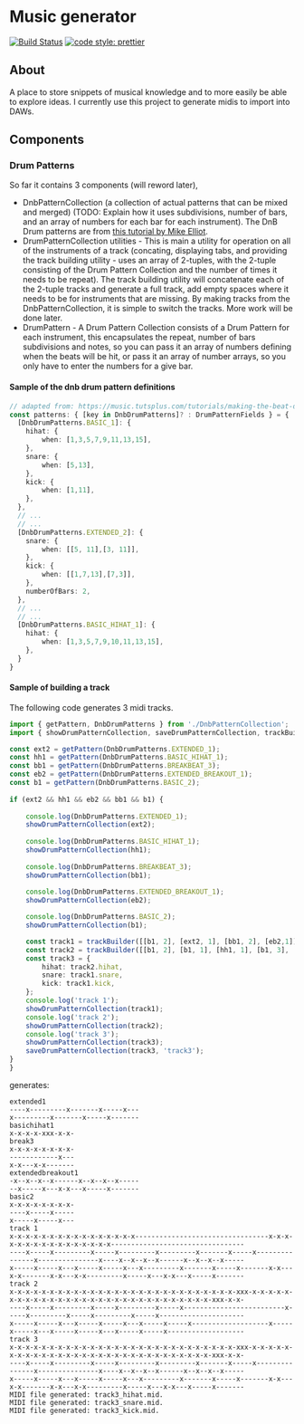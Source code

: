 
# Music generator
[![Build Status](https://travis-ci.com/SuperPanda/music-generator.svg?branch=master)](https://travis-ci.com/SuperPanda/music-generator) [![code style: prettier](https://img.shields.io/badge/code_style-prettier-ff69b4.svg?style=flat-square)](https://github.com/prettier/prettier)
## About
A place to store snippets of musical knowledge and to more easily be able to explore ideas. I currently use this project to generate midis to import into DAWs.
## Components
### Drum Patterns
So far it contains 3 components (will reword later),
- DnbPatternCollection (a collection of actual patterns that can be mixed and merged) (TODO: Explain how it uses subdivisions, number of bars, and an array of numbers for each bar for each instrument). The DnB  Drum patterns are from [this tutorial by Mike Elliot](https://music.tutsplus.com/tutorials/making-the-beat-drum-n-bass-drums--audio-8697).
- DrumPatternCollection utilities - This is main a utility for operation on all of the instruments of a track (concating, displaying tabs, and providing the track building utility - uses an array of 2-tuples, with the 2-tuple consisting of the Drum Pattern Collection and the number of times it needs to be repeat). The track building utility will concatenate each of the 2-tuple tracks and generate a full track, add empty spaces where it needs to be for instruments that are missing. By making tracks from the DnbPatternCollection, it is simple to switch the tracks. More work will be done later.
- DrumPattern - A Drum Pattern Collection consists of a Drum Pattern for each instrument, this encapsulates the repeat, number of bars subdivisions and notes, so you can pass it an array of numbers defining when the beats will be hit, or pass it an array of number arrays, so you only have to enter the numbers for a give bar.

#### Sample of the dnb drum pattern definitions
```ts
// adapted from: https://music.tutsplus.com/tutorials/making-the-beat-drum-n-bass-drums--audio-8697
const patterns: { [key in DnbDrumPatterns]? : DrumPatternFields } = {
  [DnbDrumPatterns.BASIC_1]: {
    hihat: {
        when: [1,3,5,7,9,11,13,15],            
    },
    snare: {
        when: [5,13],
    },
    kick: {
        when: [1,11],
    },
  },
  // ...
  // ...
  [DnbDrumPatterns.EXTENDED_2]: {
    snare: {
        when: [[5, 11],[3, 11]],
    },
    kick: {
        when: [[1,7,13],[7,3]],
    },
    numberOfBars: 2,
  },
  // ...
  // ...
  [DnbDrumPatterns.BASIC_HIHAT_1]: {
    hihat: {
        when: [1,3,5,7,9,10,11,13,15],            
    },
  }
}

```

#### Sample of building a track
The following code generates 3 midi tracks.
```ts
import { getPattern, DnbDrumPatterns } from './DnbPatternCollection';
import { showDrumPatternCollection, saveDrumPatternCollection, trackBuilder } from "./DrumPatternCollection";

const ext2 = getPattern(DnbDrumPatterns.EXTENDED_1);
const hh1 = getPattern(DnbDrumPatterns.BASIC_HIHAT_1);
const bb1 = getPattern(DnbDrumPatterns.BREAKBEAT_3);
const eb2 = getPattern(DnbDrumPatterns.EXTENDED_BREAKOUT_1);
const b1 = getPattern(DnbDrumPatterns.BASIC_2);
  
if (ext2 && hh1 && eb2 && bb1 && b1) {
    
    console.log(DnbDrumPatterns.EXTENDED_1);
    showDrumPatternCollection(ext2);
    
    console.log(DnbDrumPatterns.BASIC_HIHAT_1);
    showDrumPatternCollection(hh1);
    
    console.log(DnbDrumPatterns.BREAKBEAT_3);
    showDrumPatternCollection(bb1);
    
    console.log(DnbDrumPatterns.EXTENDED_BREAKOUT_1);
    showDrumPatternCollection(eb2);

    console.log(DnbDrumPatterns.BASIC_2);
    showDrumPatternCollection(b1);

    const track1 = trackBuilder([[b1, 2], [ext2, 1], [bb1, 2], [eb2,1]],'track1');
    const track2 = trackBuilder([[b1, 2], [b1, 1], [hh1, 1], [b1, 3], [hh1,1]], 'track2');
    const track3 = {
        hihat: track2.hihat,
        snare: track1.snare,
        kick: track1.kick,
    };
    console.log('track 1');
    showDrumPatternCollection(track1);
    console.log('track 2');
    showDrumPatternCollection(track2);
    console.log('track 3');
    showDrumPatternCollection(track3);
    saveDrumPatternCollection(track3, 'track3');
}
}
```
generates:

```
extended1
----x---------x-------x-----x---
x---------x-------x-----x-------
basichihat1
x-x-x-x-xxx-x-x-
break3
x-x-x-x-x-x-x-x-
------------x---
x-x---x-x-------
extendedbreakout1
-x--x--x--x------x--x--x--x-----
--x-----x---x-x---x-----x-------
basic2
x-x-x-x-x-x-x-x-
----x-----x-----
x-----x-----x---
track 1
x-x-x-x-x-x-x-x-x-x-x-x-x-x-x-x---------------------------------x-x-x-x-x-x-x-x-x-x-x-x-x-x-x-x---------------------------------
----x-----x---------x-----x---------x---------x-------x-----x---------------x---------------x----x--x--x--x------x--x--x--x-----
x-----x-----x---x-----x-----x---x---------x-------x-----x-------x-x---x-x-------x-x---x-x---------x-----x---x-x---x-----x-------
track 2
x-x-x-x-x-x-x-x-x-x-x-x-x-x-x-x-x-x-x-x-x-x-x-x-x-x-x-x-xxx-x-x-x-x-x-x-x-x-x-x-x-x-x-x-x-x-x-x-x-x-x-x-x-x-x-x-x-x-x-x-xxx-x-x-
----x-----x---------x-----x---------x-----x-------------------------x-----x---------x-----x---------x-----x---------------------
x-----x-----x---x-----x-----x---x-----x-----x-------------------x-----x-----x---x-----x-----x---x-----x-----x-------------------
track 3
x-x-x-x-x-x-x-x-x-x-x-x-x-x-x-x-x-x-x-x-x-x-x-x-x-x-x-x-xxx-x-x-x-x-x-x-x-x-x-x-x-x-x-x-x-x-x-x-x-x-x-x-x-x-x-x-x-x-x-x-xxx-x-x-
----x-----x---------x-----x---------x---------x-------x-----x---------------x---------------x----x--x--x--x------x--x--x--x-----
x-----x-----x---x-----x-----x---x---------x-------x-----x-------x-x---x-x-------x-x---x-x---------x-----x---x-x---x-----x-------
MIDI file generated: track3_hihat.mid.
MIDI file generated: track3_snare.mid.
MIDI file generated: track3_kick.mid.
```
